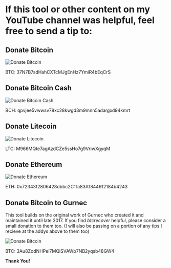 # If this tool or other content on my YouTube channel was helpful, feel free to send a tip to: #
## Donate Bitcoin ##
![Donate Bitcoin](donate-btc-qr.png)

BTC: 37N7B7sdHahCXTcMJgEnHz7YmiR4bEqCrS
## Donate Bitcoin Cash ##
![Donate Bitcoin Cash](donate-bch-qr.png)

BCH: qpvjee5vwwsv78xc28kwgd3m9mnn5adargxd94kmrt
## Donate Litecoin ##
![Donate Litecoin](donate-ltc-qr.png)

LTC: M966MQte7agAzdCZe5ssHo7g9VriwXgyqM
## Donate Ethereum ##
![Donate Ethereum](donate-eth-qr.png)

ETH: 0x72343f2806428dbbc2C11a83A1844912184b4243

## Donate Bitcoin to Gurnec ##
This tool builds on the original work of Gurnec who created it and maintained it until late 2017. If you find *btcrecover* helpful, please consider a small donation to them too. (I will also be passing on a portion of any tips I recieve at the addys above to them too)

![Donate Bitcoin](gurnec-donate-btc-qr.png)

BTC: 3Au8ZodNHPei7MQiSVAWb7NB2yqsb48GW4

**Thank You!**